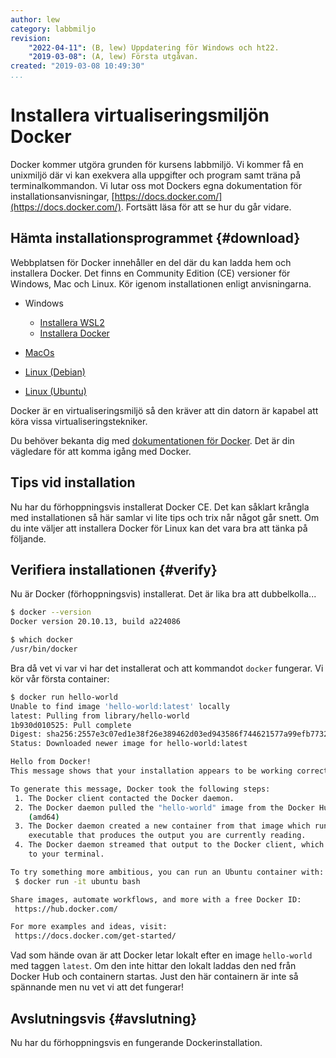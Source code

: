 ```yaml
---
author: lew
category: labbmiljo
revision:
    "2022-04-11": (B, lew) Uppdatering för Windows och ht22.
    "2019-03-08": (A, lew) Första utgåvan.
created: "2019-03-08 10:49:30"
...
```

Installera virtualiseringsmiljön Docker
==================================

Docker kommer utgöra grunden för kursens labbmiljö. Vi kommer få en unixmiljö där vi kan exekvera alla uppgifter och program samt träna på terminalkommandon. Vi lutar oss mot Dockers egna dokumentation för installationsanvisningar, [https://docs.docker.com/](https://docs.docker.com/). Fortsätt läsa för att se hur du går vidare.



Hämta installationsprogrammet {#download}
---------------------------------

Webbplatsen för Docker innehåller en del där du kan ladda hem och installera Docker. Det finns en Community Edition (CE) versioner för Windows, Mac och Linux. Kör igenom installationen enligt anvisningarna.

* Windows
    - [Installera WSL2](https://docs.microsoft.com/en-us/windows/wsl/install)
    - [Installera Docker](https://docs.docker.com/docker-for-windows/install/) 

* [MacOs](https://docs.docker.com/docker-for-mac/install/)

* [Linux (Debian)](https://docs.docker.com/install/linux/docker-ce/debian/)

* [Linux (Ubuntu)](https://docs.docker.com/install/linux/docker-ce/ubuntu/)

Docker är en virtualiseringsmiljö så den kräver att din datorn är kapabel att köra vissa virtualiseringstekniker.

Du behöver bekanta dig med [dokumentationen för Docker](https://docs.docker.com/). Det är din vägledare för att komma igång med Docker.



Tips vid installation
---------------------------------

Nu har du förhoppningsvis installerat Docker CE. Det kan såklart krångla med installationen så här samlar vi lite tips och trix når något går snett. Om du inte väljer att installera Docker för Linux kan det vara bra att tänka på följande.



Verifiera installationen {#verify}
---------------------------------

Nu är Docker (förhoppningsvis) installerat. Det är lika bra att dubbelkolla...

```bash
$ docker --version
Docker version 20.10.13, build a224086
```

```bash
$ which docker
/usr/bin/docker
```

Bra då vet vi var vi har det installerat och att kommandot `docker` fungerar. Vi kör vår första container:

```bash
$ docker run hello-world
Unable to find image 'hello-world:latest' locally
latest: Pulling from library/hello-world
1b930d010525: Pull complete
Digest: sha256:2557e3c07ed1e38f26e389462d03ed943586f744621577a99efb77324b0fe535
Status: Downloaded newer image for hello-world:latest

Hello from Docker!
This message shows that your installation appears to be working correctly.

To generate this message, Docker took the following steps:
 1. The Docker client contacted the Docker daemon.
 2. The Docker daemon pulled the "hello-world" image from the Docker Hub.
    (amd64)
 3. The Docker daemon created a new container from that image which runs the
    executable that produces the output you are currently reading.
 4. The Docker daemon streamed that output to the Docker client, which sent it
    to your terminal.

To try something more ambitious, you can run an Ubuntu container with:
 $ docker run -it ubuntu bash

Share images, automate workflows, and more with a free Docker ID:
 https://hub.docker.com/

For more examples and ideas, visit:
 https://docs.docker.com/get-started/
```

Vad som hände ovan är att Docker letar lokalt efter en image `hello-world` med taggen `latest`. Om den inte hittar den lokalt laddas den ned från Docker Hub och containern startas. Just den här containern är inte så spännande men nu vet vi att det fungerar!



Avslutningsvis {#avslutning}
--------------------------------------

Nu har du förhoppningsvis en fungerande Dockerinstallation.
